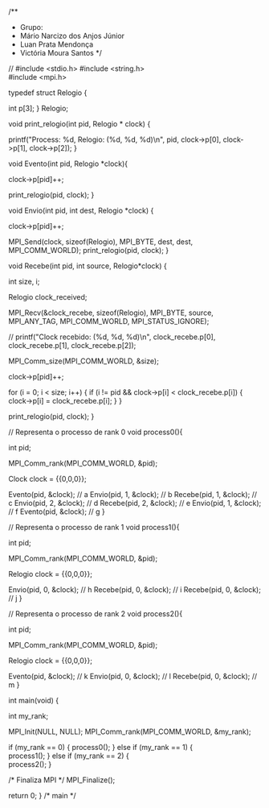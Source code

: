 /**
 * Grupo:
 * Mário Narcizo dos Anjos Júnior 
 * Luan Prata Mendonça 
 * Victória Moura Santos 
 */
 
// 
#include <stdio.h>
#include <string.h>  
#include <mpi.h>     


typedef struct Relogio { 
   
   int p[3];
} Relogio;

void print_relogio(int pid, Relogio * clock) {
   
   printf("Process: %d, Relogio: (%d, %d, %d)\n", pid, clock->p[0], clock->p[1], clock->p[2]);
}

void Evento(int pid, Relogio *clock){
   
   clock->p[pid]++;   
   
   print_relogio(pid, clock);
}

void Envio(int pid, int dest, Relogio *clock) {
   
   clock->p[pid]++;
   
   MPI_Send(clock, sizeof(Relogio), MPI_BYTE, dest, dest, MPI_COMM_WORLD);
   print_relogio(pid, clock);
}

void Recebe(int pid, int source, Relogio*clock) {
   
   int size, i;
   
   Relogio clock_received;
   
   MPI_Recv(&clock_recebe, sizeof(Relogio), MPI_BYTE, source, MPI_ANY_TAG, MPI_COMM_WORLD, MPI_STATUS_IGNORE);
   
   // printf("Clock recebido: (%d, %d, %d)\n", clock_recebe.p[0], clock_recebe.p[1], clock_recebe.p[2]);
   
   MPI_Comm_size(MPI_COMM_WORLD, &size);
   
   clock->p[pid]++;
   
   for (i = 0; i < size; i++) {
      if (i != pid && clock->p[i] < clock_recebe.p[i]) {
         clock->p[i] = clock_recebe.p[i];
      }
   }
   
   print_relogio(pid, clock);
}

// Representa o processo de rank 0
void process0(){
   
   int pid;               
   
   MPI_Comm_rank(MPI_COMM_WORLD, &pid);
   
   Clock clock = {{0,0,0}};
   
   Evento(pid, &clock);           // a
   Envio(pid, 1, &clock);         // b
   Recebe(pid, 1, &clock);      // c
   Envio(pid, 2, &clock);         // d
   Recebe(pid, 2, &clock);      // e
   Envio(pid, 1, &clock);         // f
   Evento(pid, &clock);           // g
}

// Representa o processo de rank 1
void process1(){
   
   int pid;               
   
   MPI_Comm_rank(MPI_COMM_WORLD, &pid);
   
   Relogio clock = {{0,0,0}};
   
   Envio(pid, 0, &clock);         // h
   Recebe(pid, 0, &clock);      // i
   Recebe(pid, 0, &clock);      // j
}

// Representa o processo de rank 2
void process2(){
   
   int pid;               
   
   MPI_Comm_rank(MPI_COMM_WORLD, &pid);
   
   Relogio clock = {{0,0,0}};
   
   Evento(pid, &clock);           // k
   Envio(pid, 0, &clock);         // l
   Recebe(pid, 0, &clock);      // m
}

int main(void) {
   
   int my_rank;               

   MPI_Init(NULL, NULL); 
   MPI_Comm_rank(MPI_COMM_WORLD, &my_rank); 

   if (my_rank == 0) { 
      process0();
   } else if (my_rank == 1) {  
      process1();
   } else if (my_rank == 2) {  
      process2();
   }

   /* Finaliza MPI */
   MPI_Finalize(); 

   return 0;
}  /* main */